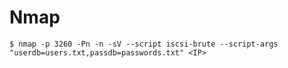 # Nmap

`$ nmap -p 3260 -Pn -n -sV --script iscsi-brute --script-args "userdb=users.txt,passdb=passwords.txt" <IP>`